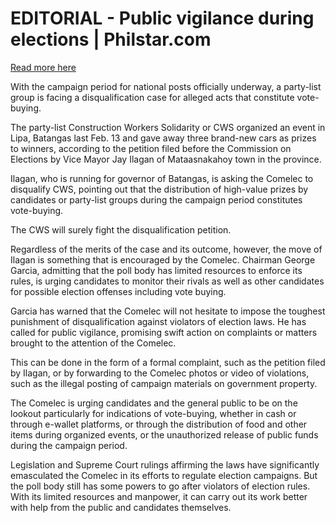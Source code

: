 # EDITORIAL - Public vigilance during elections | Philstar.com

[Read more here](https://www.philstar.com/opinion/2025/02/26/2424328/editorial-public-vigilance-during-elections)

With the campaign period for national posts officially underway, a party-list group is facing a disqualification case for alleged acts that constitute vote-buying.

The party-list Construction Workers Solidarity or CWS organized an event in Lipa, Batangas last Feb. 13 and gave away three brand-new cars as prizes to winners, according to the petition filed before the Commission on Elections by Vice Mayor Jay Ilagan of Mataasnakahoy town in the province.

Ilagan, who is running for governor of Batangas, is asking the Comelec to disqualify CWS, pointing out that the distribution of high-value prizes by candidates or party-list groups during the campaign period constitutes vote-buying.

The CWS will surely fight the disqualification petition.

Regardless of the merits of the case and its outcome, however, the move of Ilagan is something that is encouraged by the Comelec. Chairman George Garcia, admitting that the poll body has limited resources to enforce its rules, is urging candidates to monitor their rivals as well as other candidates for possible election offenses including vote buying.

Garcia has warned that the Comelec will not hesitate to impose the toughest punishment of disqualification against violators of election laws. He has called for public vigilance, promising swift action on complaints or matters brought to the attention of the Comelec.

This can be done in the form of a formal complaint, such as the petition filed by Ilagan, or by forwarding to the Comelec photos or video of violations, such as the illegal posting of campaign materials on government property.

The Comelec is urging candidates and the general public to be on the lookout particularly for indications of vote-buying, whether in cash or through e-wallet platforms, or through the distribution of food and other items during organized events, or the unauthorized release of public funds during the campaign period.

Legislation and Supreme Court rulings affirming the laws have significantly emasculated the Comelec in its efforts to regulate election campaigns. But the poll body still has some powers to go after violators of election rules. With its limited resources and manpower, it can carry out its work better with help from the public and candidates themselves.